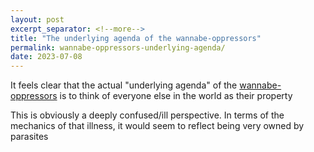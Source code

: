 ```yaml
---
layout: post
excerpt_separator: <!--more-->
title: "The underlying agenda of the wannabe-oppressors"
permalink: wannabe-oppressors-underlying-agenda/
date: 2023-07-08
---
```


It feels clear that the actual "underlying agenda" of the
[wannabe-oppressors](/who-are-the-wannabe-oppressors) is to think
of everyone else in the world as their property

This is obviously a deeply confused/ill perspective. In terms
of the mechanics of that illness, it would seem to reflect being
very owned by parasites
